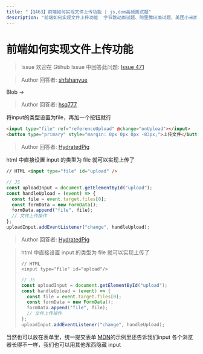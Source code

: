 ```yaml
---
title: "【Q463】前端如何实现文件上传功能 | js,dom高频面试题"
description: "前端如何实现文件上传功能  字节跳动面试题、阿里腾讯面试题、美团小米面试题。"
---
```


# 前端如何实现文件上传功能

> Issue
> 欢迎在 Gtihub Issue 中回答此问题: [Issue 471](https://github.com/shfshanyue/Daily-Question/issues/471)

> Author
> 回答者: [shfshanyue](https://github.com/shfshanyue)

Blob ->

> Author
> 回答者: [hsq777](https://github.com/hsq777)

将input的类型设置为file，再加一个按钮就行

```html
<input type="file" ref="referenceUpload" @change="onUpload"></input>
<button type="primary" style="margin: 0px 0px 0px -83px;">上传文件</button>
```

> Author
> 回答者: [HydratedPig](https://github.com/HydratedPig)

html 中直接设置 input 的类型为 file 就可以实现上传了

```html
// HTML <input type="file" id="upload" />
```

```js
// JS
const uploadInput = document.getElementById("upload");
const handleUpload = (event) => {
  const file = event.target.files[0];
  const formData = new FormData();
  formData.append("file", file);
  // 文件上传操作
};
uploadInput.addEventListener("change", handleUpload);
```

> Author
> 回答者: [HydratedPig](https://github.com/HydratedPig)

> html 中直接设置 input 的类型为 file 就可以实现上传了
>
> ```
> // HTML
> <input type="file" id="upload"/>
> ```
>
> ```js
> // JS
> const uploadInput = document.getElementById("upload");
> const handleUpload = (event) => {
>   const file = event.target.files[0];
>   const formData = new FormData();
>   formData.append("file", file);
>   // 文件上传操作
> };
> uploadInput.addEventListener("change", handleUpload);
> ```

当然也可以放在表单里，统一提交表单
[MDN](https://developer.mozilla.org/en-US/docs/Web/HTML/Element/input/file#examples)的示例里还告诉我们input 各个浏览器长得不一样，我们也可以用其他东西隐藏 input
